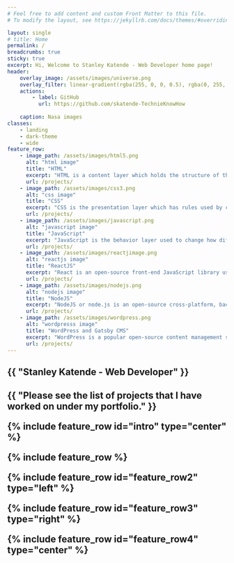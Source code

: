 ```yaml
---
# Feel free to add content and custom Front Matter to this file.
# To modify the layout, see https://jekyllrb.com/docs/themes/#overriding-theme-defaults

layout: single
# title: Home
permalink: /
breadcrumbs: true
sticky: true
excerpt: Hi, Welcome to Stanley Katende - Web Developer home page!
header:
    overlay_image: /assets/images/universe.png
    overlay_filter: linear-gradient(rgba(255, 0, 0, 0.5), rgba(0, 255, 255, 0.5))
    actions:
        - label: GitHub 
          url: https://github.com/skatende-TechnieKnowHow
        
    caption: Nasa images
classes:
    - landing
    - dark-theme
    - wide
feature_row:
    - image_path: /assets/images/html5.png
      alt: "html image"
      title: "HTML"
      excerpt: "HTML is a content layer which holds the structure of the web website, the pages, and it adds semantics to the content displayed by different browsers."
      url: /projects/
    - image_path: /assets/images/css3.png
      alt: "css image"
      title: "CSS"
      excerpt: "CSS is the presentation layer which has rules used by classes and selectors to determine how the HTML content will be displayed on different screen sizes."
      url: /projects/
    - image_path: /assets/images/javascript.png
      alt: "javascript image"
      title: "JavaScript"
      excerpt: "JavaScript is the behavior layer used to change how different parts of the website will behave, and it adds interactivity to the web pages."
      url: /projects/
    - image_path: /assets/images/reactjimage.png
      alt: "reactjs image"
      title: "ReactJS"
      excerpt: "React is an open-source front-end JavaScript library used to build user interfaces(UI) which can be class based or function based components."
      url: /projects/
    - image_path: /assets/images/nodejs.png
      alt: "nodejs image"
      title: "NodeJS"
      excerpt: "NodeJS or node.js is an open-source cross-platform, back-end JavaScript runtime environment that  runs on the V8 engine and executes JavaScript code outside the web browser."
      url: /projects/
    - image_path: /assets/images/wordpress.png
      alt: "wordpresss image"
      title: "WordPress and Gatsby CMS"
      excerpt: "WordPress is a popular open-source content management system (CMS) written in PHP, and used on many websites. Gatsby is a React-based open source framework with performance, scalability and security built-in."
      url: /projects/
---
```


<h2>{{ "Stanley Katende - Web Developer" }}<h2>


<p>{{ "Please see the list of projects that I have worked on under my portfolio." }}<p>


{% include feature_row id="intro" type="center" %}

{% include feature_row %}

{% include feature_row id="feature_row2" type="left" %}

{% include feature_row id="feature_row3" type="right" %}

{% include feature_row id="feature_row4" type="center" %}
